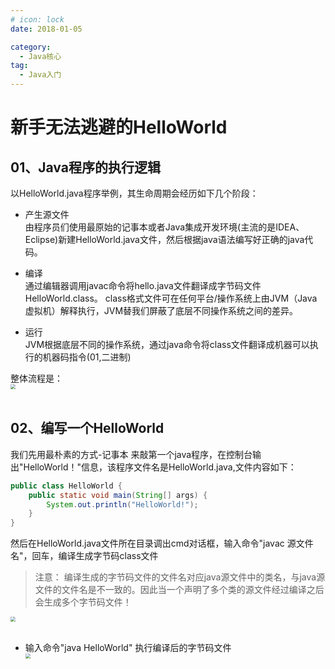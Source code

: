 ```yaml
---
# icon: lock
date: 2018-01-05

category:
  - Java核心
tag:
  - Java入门
---
```


# 新手无法逃避的HelloWorld


## 01、Java程序的执行逻辑
以HelloWorld.java程序举例，其生命周期会经历如下几个阶段：

- 产生源文件<br/>
由程序员们使用最原始的记事本或者Java集成开发环境(主流的是IDEA、Eclipse)新建HelloWorld.java文件，然后根据java语法编写好正确的java代码。

- 编译<br/>
通过编辑器调用javac命令将hello.java文件翻译成字节码文件HelloWorld.class。 class格式文件可在任何平台/操作系统上由JVM（Java虚拟机）解释执行，JVM替我们屏蔽了底层不同操作系统之间的差异。

- 运行<br/>
JVM根据底层不同的操作系统，通过java命令将class文件翻译成机器可以执行的机器码指令(01,二进制)

整体流程是：
<img src="http://cdn.gydblog.com/images/java/java-hello-1.png"  style="zoom: 50%;margin:0 auto;display:block"/><br/>

## 02、编写一个HelloWorld
我们先用最朴素的方式-记事本 来敲第一个java程序，在控制台输出"HelloWorld！"信息，该程序文件名是HelloWorld.java,文件内容如下：
```java
public class HelloWorld {
    public static void main(String[] args) {
        System.out.println("HelloWorld!");
    }
} 
```

然后在HelloWorld.java文件所在目录调出cmd对话框，输入命令"javac 源文件名"，回车，编译生成字节码class文件

>注意：
>编译生成的字节码文件的文件名对应java源文件中的类名，与java源文件的文件名是不一致的。因此当一个声明了多个类的源文件经过编译之后
> 会生成多个字节码文件！

 <img src="http://cdn.gydblog.com/images/java/java-hello-2.png"  style="zoom: 50%;margin:0 auto;display:block"/><br/>

- 输入命令"java HelloWorld" 执行编译后的字节码文件
 <img src="http://cdn.gydblog.com/images/java/java-hello-3.png"  style="zoom: 50%;margin:0 auto;display:block"/><br/>




